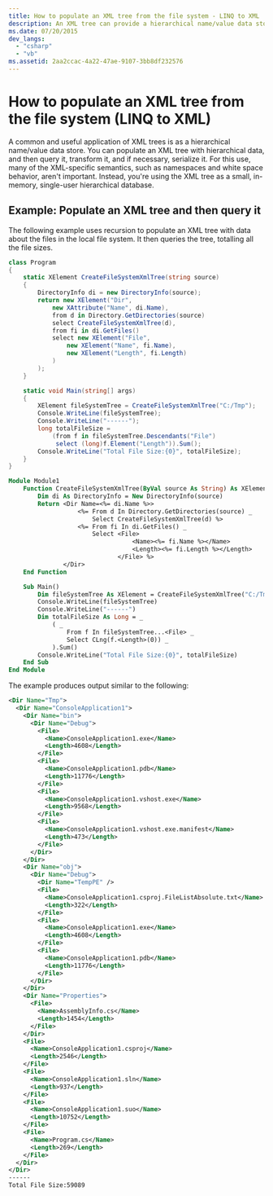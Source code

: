 ```yaml
---
title: How to populate an XML tree from the file system - LINQ to XML
description: An XML tree can provide a hierarchical name/value data store. Once you have populated the tree, you can query it, transform it, and if necessary, serialize it. This article provides an example that builds an XML tree, loads it with data about files, and then queries it.
ms.date: 07/20/2015
dev_langs:
  - "csharp"
  - "vb"
ms.assetid: 2aa2ccac-4a22-47ae-9107-3bb8df232576
---
```


# How to populate an XML tree from the file system (LINQ to XML)

A common and useful application of XML trees is as a hierarchical name/value data store. You can populate an XML tree with hierarchical data, and then query it, transform it, and if necessary, serialize it. For this use, many of the XML-specific semantics, such as namespaces and white space behavior, aren't important. Instead, you're using the XML tree as a small, in-memory, single-user hierarchical database.

## Example: Populate an XML tree and then query it

The following example uses recursion to populate an XML tree with data about the files in the local file system. It then queries the tree, totalling all the file sizes.

```csharp
class Program
{
    static XElement CreateFileSystemXmlTree(string source)
    {
        DirectoryInfo di = new DirectoryInfo(source);
        return new XElement("Dir",
            new XAttribute("Name", di.Name),
            from d in Directory.GetDirectories(source)
            select CreateFileSystemXmlTree(d),
            from fi in di.GetFiles()
            select new XElement("File",
                new XElement("Name", fi.Name),
                new XElement("Length", fi.Length)
            )
        );
    }

    static void Main(string[] args)
    {
        XElement fileSystemTree = CreateFileSystemXmlTree("C:/Tmp");
        Console.WriteLine(fileSystemTree);
        Console.WriteLine("------");
        long totalFileSize =
            (from f in fileSystemTree.Descendants("File")
             select (long)f.Element("Length")).Sum();
        Console.WriteLine("Total File Size:{0}", totalFileSize);
    }
}
```

```vb
Module Module1
    Function CreateFileSystemXmlTree(ByVal source As String) As XElement
        Dim di As DirectoryInfo = New DirectoryInfo(source)
        Return <Dir Name=<%= di.Name %>>
                   <%= From d In Directory.GetDirectories(source) _
                       Select CreateFileSystemXmlTree(d) %>
                   <%= From fi In di.GetFiles() _
                       Select <File>
                                  <Name><%= fi.Name %></Name>
                                  <Length><%= fi.Length %></Length>
                              </File> %>
               </Dir>
    End Function

    Sub Main()
        Dim fileSystemTree As XElement = CreateFileSystemXmlTree("C:/Tmp")
        Console.WriteLine(fileSystemTree)
        Console.WriteLine("------")
        Dim totalFileSize As Long = _
            ( _
                From f In fileSystemTree...<File> _
                Select CLng(f.<Length>(0)) _
            ).Sum()
        Console.WriteLine("Total File Size:{0}", totalFileSize)
    End Sub
End Module
```

The example produces output similar to the following:

```xml
<Dir Name="Tmp">
  <Dir Name="ConsoleApplication1">
    <Dir Name="bin">
      <Dir Name="Debug">
        <File>
          <Name>ConsoleApplication1.exe</Name>
          <Length>4608</Length>
        </File>
        <File>
          <Name>ConsoleApplication1.pdb</Name>
          <Length>11776</Length>
        </File>
        <File>
          <Name>ConsoleApplication1.vshost.exe</Name>
          <Length>9568</Length>
        </File>
        <File>
          <Name>ConsoleApplication1.vshost.exe.manifest</Name>
          <Length>473</Length>
        </File>
      </Dir>
    </Dir>
    <Dir Name="obj">
      <Dir Name="Debug">
        <Dir Name="TempPE" />
        <File>
          <Name>ConsoleApplication1.csproj.FileListAbsolute.txt</Name>
          <Length>322</Length>
        </File>
        <File>
          <Name>ConsoleApplication1.exe</Name>
          <Length>4608</Length>
        </File>
        <File>
          <Name>ConsoleApplication1.pdb</Name>
          <Length>11776</Length>
        </File>
      </Dir>
    </Dir>
    <Dir Name="Properties">
      <File>
        <Name>AssemblyInfo.cs</Name>
        <Length>1454</Length>
      </File>
    </Dir>
    <File>
      <Name>ConsoleApplication1.csproj</Name>
      <Length>2546</Length>
    </File>
    <File>
      <Name>ConsoleApplication1.sln</Name>
      <Length>937</Length>
    </File>
    <File>
      <Name>ConsoleApplication1.suo</Name>
      <Length>10752</Length>
    </File>
    <File>
      <Name>Program.cs</Name>
      <Length>269</Length>
    </File>
  </Dir>
</Dir>
------
Total File Size:59089
```
